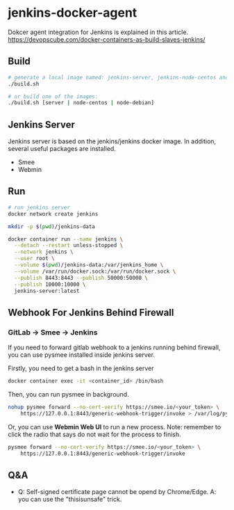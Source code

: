 # jenkins-docker-agent

Dokcer agent integration for Jenkins is explained in this article. https://devopscube.com/docker-containers-as-build-slaves-jenkins/

## Build

```bash
# generate a local image named: jenkins-server, jenkins-node-centos and jenkins-node-debian
./build.sh

# or build one of the images:
./build.sh [server | node-centos | node-debian]
```

## Jenkins Server

Jenkins server is based on the jenkins/jenkins docker image. In addition, several useful packages are installed.

- Smee
- Webmin

## Run

```bash
# run jenkins server
docker network create jenkins

mkdir -p $(pwd)/jenkins-data

docker container run --name jenkins \
  --detach --restart unless-stopped \
  --network jenkins \
  --user root \
  --volume $(pwd)/jenkins-data:/var/jenkins_home \
  --volume /var/run/docker.sock:/var/run/docker.sock \
  --publish 8443:8443 --publish 50000:50000 \
  --publish 10000:10000 \
  jenkins-server:latest
```

## Webhook For Jenkins Behind Firewall

### GitLab -> Smee -> Jenkins
If you need to forward gitlab webhook to a jenkins running behind firewall, you can use pysmee installed inside jenkins server.

Firstly, you need to get a bash in the jenkins server

``` bash
docker container exec -it <container_id> /bin/bash
```

Then, you can run pysmee in background.

``` bash
nohup pysmee forward --no-cert-verify https://smee.io/<your_token> \
    https://127.0.0.1:8443/generic-webhook-trigger/invoke > /var/log/pysmee.log 2>&1 &
```

Or, you can use **Webmin Web UI** to run a new process. Note: remember to click the radio that says do not wait for the process to finish.

```bash
pysmee forward --no-cert-verify https://smee.io/<your_token> \
    https://127.0.0.1:8443/generic-webhook-trigger/invoke
```

## Q&A

- Q: Self-signed certificate page cannot be opend by Chrome/Edge. A: you can use the "thisisunsafe" trick.
